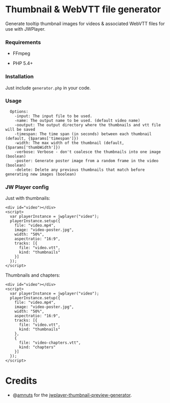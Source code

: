 # Thumbnail & WebVTT file generator
Generate tooltip thumbnail images for videos & associated WebVTT files for use with JWPlayer.

### Requirements

* FFmpeg

* PHP 5.4+

### Installation
Just include `generator.php` in your code.

### Usage

```
  Options:
    -input: The input file to be used.
    -name: The output name to be used. (default video name)
    -ooutput: The output directory where the thumbnails and vtt file will be saved
    -timespan: The time span (in seconds) between each thumbnail (default, {$params['timespan']})
    -width: The max width of the thumbnail (default, {$params['thumbWidth']})
    -verbose: Verbose - don't coalesce the thumbnails into one image (boolean)
    -poster: Generate poster image from a random frame in the video (boolean)
    -delete: Delete any previous thumbnails that match before generating new images (boolean)
```

### JW Player config
Just with thumbnails:
```
<div id="video"></div>
<script>
  var playerInstance = jwplayer("video");
  playerInstance.setup({
    file: "video.mp4",
    image: "video-poster.jpg",
    width: "50%",
    aspectratio: "16:9",
    tracks: [{
      file: "video.vtt",
      kind: "thumbnails"
    }]
  });
</script>
```

Thumbnails and chapters:
```
<div id="video"></div>
<script>
  var playerInstance = jwplayer("video");
  playerInstance.setup({
    file: "video.mp4",
    image: "video-poster.jpg",
    width: "50%",
    aspectratio: "16:9",
    tracks: [{
      file: "video.vtt",
      kind: "thumbnails"
    },
    {
      file: "video-chapters.vtt",
      kind: "chapters"
    }]
  });
</script>
```

# Credits

* @[amnuts](https://github.com/amnuts) for the [jwplayer-thumbnail-preview-generator](https://github.com/amnuts/jwplayer-thumbnail-preview-generator).
